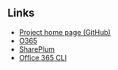 Links
-----

* [Project home page (GitHub)](https://github.com/andreax79/python-sharepoint-cli)
* [O365](https://github.com/O365/python-o365)
* [SharePlum](https://github.com/jasonrollins/shareplum)
* [Office 365 CLI](https://github.com/pnp/office365-cli)


